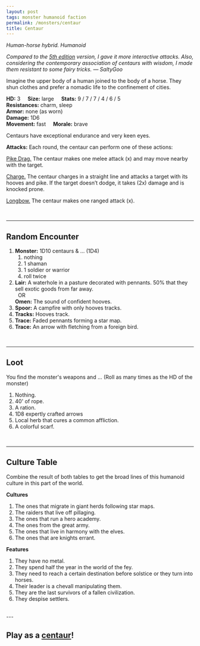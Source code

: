 ```yaml
---
layout: post
tags: monster humanoid faction
permalink: /monsters/centaur
title: Centaur
---
```


*Human-horse hybrid. Humanoid*

<span class="alchemy"> *Compared to the [5th edition](https://5e.tools/book.html#mm) version, I gave it more interactive attacks. Also, considering the contemporary association of centaurs with wisdom, I made them resistant to some fairy tricks. — SaltyGoo* </span>

Imagine the upper body of a human joined to the body of a horse. They shun clothes and prefer a nomadic life to the confinement of cities.

**HD:** 3  &nbsp; &nbsp;  **Size:** large &nbsp; &nbsp; **Stats:** 9 / 7 / 7 / 4 / 6 / 5 <br>
**Resistances:** charm, sleep <br>
**Armor:** none (as worn) <br>
**Damage:** 1D6 <br>
**Movement:** fast &nbsp; &nbsp; **Morale:** brave <br>

Centaurs have exceptional endurance and very keen eyes.

**Attacks:**  Each round, the centaur can perform one of these actions:

<ins>Pike Drag.</ins> The centaur makes one melee attack (x) and may move nearby with the target.

<ins>Charge.</ins> The centaur charges in a straight line and attacks a target with its hooves and pike. If the target doesn’t dodge, it takes (2x) damage and is knocked prone.

<ins>Longbow.</ins> The centaur makes one ranged attack (x).

<br>

---

## Random Encounter

1. **Monster:** 1D10 centaurs & ... (1D4)
    1. nothing
    1. 1 shaman
    1. 1 soldier or warrior
    1. roll twice
1. **Lair:** A waterhole in a pasture decorated with pennants. 50% that they sell exotic goods from far away. <br>	&nbsp; OR <br>	**Omen:** The sound of confident hooves.
1. **Spoor:** A campfire with only hooves tracks.
1. **Tracks:** Hooves track.
1. **Trace:** Faded pennants forming a star map.
1. **Trace:** An arrow with fletching from a foreign bird.

<br>

---

## Loot

You find the monster's weapons and ... (Roll as many times as the HD of the monster)

1. Nothing.
1. 40' of rope.
1. A ration.
1. 1D8 expertly crafted arrows
1. Local herb that cures a common affliction.
1. A colorful scarf.

<br>

---

## Culture Table

Combine the result of both tables to get the broad lines of this humanoid culture in this part of the world.

**Cultures**
1. The ones that migrate in giant herds following star maps.
1. The raiders that live off pillaging. 
1. The ones that run a hero academy.
1. The ones from the great army.
1. The ones that live in harmony with the elves.
1. The ones that are knights errant.

**Features**
1. They have no metal.
1. They spend half the year in the world of the fey.
1. They need to reach a certain destination before solstice or they turn into horses.
1. Their leader is a chevall manipulating them.
1. They are the last survivors of a fallen civilization.
1. They despise settlers.

<br>
---

## Play as a [centaur](https://saltygoo.github.io/class/fighter/centaur)!

